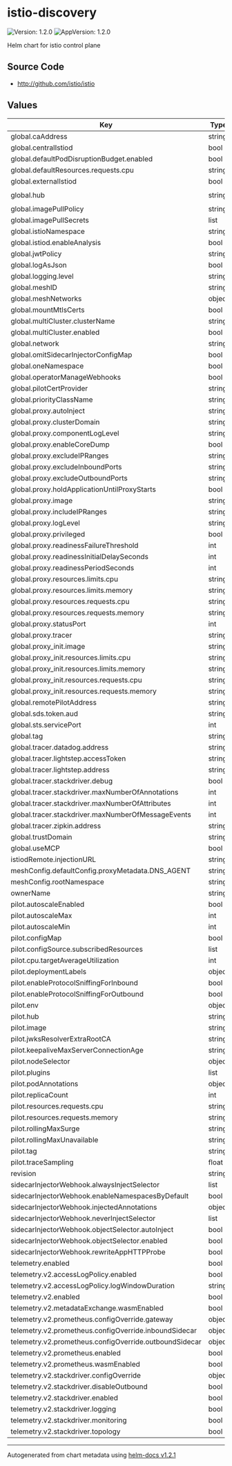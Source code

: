 # istio-discovery

![Version: 1.2.0](https://img.shields.io/badge/Version-1.2.0-informational?style=flat-square) ![AppVersion: 1.2.0](https://img.shields.io/badge/AppVersion-1.2.0-informational?style=flat-square)

Helm chart for istio control plane

## Source Code

* <http://github.com/istio/istio>

## Values

| Key | Type | Default | Description |
|-----|------|---------|-------------|
| global.caAddress | string | `""` |  |
| global.centralIstiod | bool | `false` |  |
| global.defaultPodDisruptionBudget.enabled | bool | `true` |  |
| global.defaultResources.requests.cpu | string | `"10m"` |  |
| global.externalIstiod | bool | `false` |  |
| global.hub | string | `"gcr.io/istio-testing"` |  |
| global.imagePullPolicy | string | `""` |  |
| global.imagePullSecrets | list | `[]` |  |
| global.istioNamespace | string | `"istio-system"` |  |
| global.istiod.enableAnalysis | bool | `false` |  |
| global.jwtPolicy | string | `"third-party-jwt"` |  |
| global.logAsJson | bool | `false` |  |
| global.logging.level | string | `"default:info"` |  |
| global.meshID | string | `""` |  |
| global.meshNetworks | object | `{}` |  |
| global.mountMtlsCerts | bool | `false` |  |
| global.multiCluster.clusterName | string | `""` |  |
| global.multiCluster.enabled | bool | `false` |  |
| global.network | string | `""` |  |
| global.omitSidecarInjectorConfigMap | bool | `false` |  |
| global.oneNamespace | bool | `false` |  |
| global.operatorManageWebhooks | bool | `false` |  |
| global.pilotCertProvider | string | `"istiod"` |  |
| global.priorityClassName | string | `""` |  |
| global.proxy.autoInject | string | `"enabled"` |  |
| global.proxy.clusterDomain | string | `"cluster.local"` |  |
| global.proxy.componentLogLevel | string | `"misc:error"` |  |
| global.proxy.enableCoreDump | bool | `false` |  |
| global.proxy.excludeIPRanges | string | `""` |  |
| global.proxy.excludeInboundPorts | string | `""` |  |
| global.proxy.excludeOutboundPorts | string | `""` |  |
| global.proxy.holdApplicationUntilProxyStarts | bool | `false` |  |
| global.proxy.image | string | `"proxyv2"` |  |
| global.proxy.includeIPRanges | string | `"*"` |  |
| global.proxy.logLevel | string | `"warning"` |  |
| global.proxy.privileged | bool | `false` |  |
| global.proxy.readinessFailureThreshold | int | `30` |  |
| global.proxy.readinessInitialDelaySeconds | int | `1` |  |
| global.proxy.readinessPeriodSeconds | int | `2` |  |
| global.proxy.resources.limits.cpu | string | `"2000m"` |  |
| global.proxy.resources.limits.memory | string | `"1024Mi"` |  |
| global.proxy.resources.requests.cpu | string | `"100m"` |  |
| global.proxy.resources.requests.memory | string | `"128Mi"` |  |
| global.proxy.statusPort | int | `15020` |  |
| global.proxy.tracer | string | `"zipkin"` |  |
| global.proxy_init.image | string | `"proxyv2"` |  |
| global.proxy_init.resources.limits.cpu | string | `"2000m"` |  |
| global.proxy_init.resources.limits.memory | string | `"1024Mi"` |  |
| global.proxy_init.resources.requests.cpu | string | `"10m"` |  |
| global.proxy_init.resources.requests.memory | string | `"10Mi"` |  |
| global.remotePilotAddress | string | `""` |  |
| global.sds.token.aud | string | `"istio-ca"` |  |
| global.sts.servicePort | int | `0` |  |
| global.tag | string | `"latest"` |  |
| global.tracer.datadog.address | string | `"$(HOST_IP):8126"` |  |
| global.tracer.lightstep.accessToken | string | `""` |  |
| global.tracer.lightstep.address | string | `""` |  |
| global.tracer.stackdriver.debug | bool | `false` |  |
| global.tracer.stackdriver.maxNumberOfAnnotations | int | `200` |  |
| global.tracer.stackdriver.maxNumberOfAttributes | int | `200` |  |
| global.tracer.stackdriver.maxNumberOfMessageEvents | int | `200` |  |
| global.tracer.zipkin.address | string | `""` |  |
| global.trustDomain | string | `""` |  |
| global.useMCP | bool | `false` |  |
| istiodRemote.injectionURL | string | `""` |  |
| meshConfig.defaultConfig.proxyMetadata.DNS_AGENT | string | `""` |  |
| meshConfig.rootNamespace | string | `"istio-system"` |  |
| ownerName | string | `""` |  |
| pilot.autoscaleEnabled | bool | `true` |  |
| pilot.autoscaleMax | int | `5` |  |
| pilot.autoscaleMin | int | `1` |  |
| pilot.configMap | bool | `true` |  |
| pilot.configSource.subscribedResources | list | `[]` |  |
| pilot.cpu.targetAverageUtilization | int | `80` |  |
| pilot.deploymentLabels | object | `{}` |  |
| pilot.enableProtocolSniffingForInbound | bool | `true` |  |
| pilot.enableProtocolSniffingForOutbound | bool | `true` |  |
| pilot.env | object | `{}` |  |
| pilot.hub | string | `""` |  |
| pilot.image | string | `"pilot"` |  |
| pilot.jwksResolverExtraRootCA | string | `""` |  |
| pilot.keepaliveMaxServerConnectionAge | string | `"30m"` |  |
| pilot.nodeSelector | object | `{}` |  |
| pilot.plugins | list | `[]` |  |
| pilot.podAnnotations | object | `{}` |  |
| pilot.replicaCount | int | `1` |  |
| pilot.resources.requests.cpu | string | `"500m"` |  |
| pilot.resources.requests.memory | string | `"2048Mi"` |  |
| pilot.rollingMaxSurge | string | `"100%"` |  |
| pilot.rollingMaxUnavailable | string | `"25%"` |  |
| pilot.tag | string | `""` |  |
| pilot.traceSampling | float | `1` |  |
| revision | string | `""` |  |
| sidecarInjectorWebhook.alwaysInjectSelector | list | `[]` |  |
| sidecarInjectorWebhook.enableNamespacesByDefault | bool | `false` |  |
| sidecarInjectorWebhook.injectedAnnotations | object | `{}` |  |
| sidecarInjectorWebhook.neverInjectSelector | list | `[]` |  |
| sidecarInjectorWebhook.objectSelector.autoInject | bool | `true` |  |
| sidecarInjectorWebhook.objectSelector.enabled | bool | `false` |  |
| sidecarInjectorWebhook.rewriteAppHTTPProbe | bool | `true` |  |
| telemetry.enabled | bool | `true` |  |
| telemetry.v2.accessLogPolicy.enabled | bool | `false` |  |
| telemetry.v2.accessLogPolicy.logWindowDuration | string | `"43200s"` |  |
| telemetry.v2.enabled | bool | `true` |  |
| telemetry.v2.metadataExchange.wasmEnabled | bool | `false` |  |
| telemetry.v2.prometheus.configOverride.gateway | object | `{}` |  |
| telemetry.v2.prometheus.configOverride.inboundSidecar | object | `{}` |  |
| telemetry.v2.prometheus.configOverride.outboundSidecar | object | `{}` |  |
| telemetry.v2.prometheus.enabled | bool | `true` |  |
| telemetry.v2.prometheus.wasmEnabled | bool | `false` |  |
| telemetry.v2.stackdriver.configOverride | object | `{}` |  |
| telemetry.v2.stackdriver.disableOutbound | bool | `false` |  |
| telemetry.v2.stackdriver.enabled | bool | `false` |  |
| telemetry.v2.stackdriver.logging | bool | `false` |  |
| telemetry.v2.stackdriver.monitoring | bool | `false` |  |
| telemetry.v2.stackdriver.topology | bool | `false` |  |

----------------------------------------------
Autogenerated from chart metadata using [helm-docs v1.2.1](https://github.com/norwoodj/helm-docs/releases/v1.2.1)
